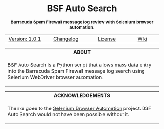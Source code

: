 <html>
<body>
<h1 align="center">BSF Auto Search</h1>
<p align="center"><b>Barracuda Spam Firewall message log review with Selenium browser automation.</b></p>
<table>
  <tr align="center">
    <td width="222px"><a href="https://github.com/Gormogon/BSF-Auto-Search/releases">Version: 1.0.1</a></td>
    <td width="222px"><a href="https://github.com/Gormogon/BSF-Auto-Search/blob/master/CHANGELOG.md">Changelog</a></td>
    <td width="222px"><a href="https://github.com/Gormogon/BSF-Auto-Search/blob/master/LICENSE">License</a></td>
    <td width="222px"><a href="https://github.com/Gormogon/BSF-Auto-Search/wiki">Wiki</a></td>
  </tr>
</table>
<table>
  <tr>
    <td align="center" width="888px"><b>ABOUT</b></td>
  </tr>
  <tr>
    <td>
      <p>BSF Auto Search is a Python script that allows mass data entry into the Barracuda Spam Firewall message log search using Selenium WebDriver browser automation.</p>
    </td>
  </tr>
</table>
<table>
  <tr>
    <td align="center" width="888px"><b>ACKNOWLEDGEMENTS</b></td>
  </tr>
  <tr>
    <td>
      <p>Thanks goes to the <a href="http://www.seleniumhq.org/">Selenium Browser Automation</a> project. BSF Auto Search would not have been possible without it.</p>
    </td>
  </tr>
</table>
</body>
</html>
